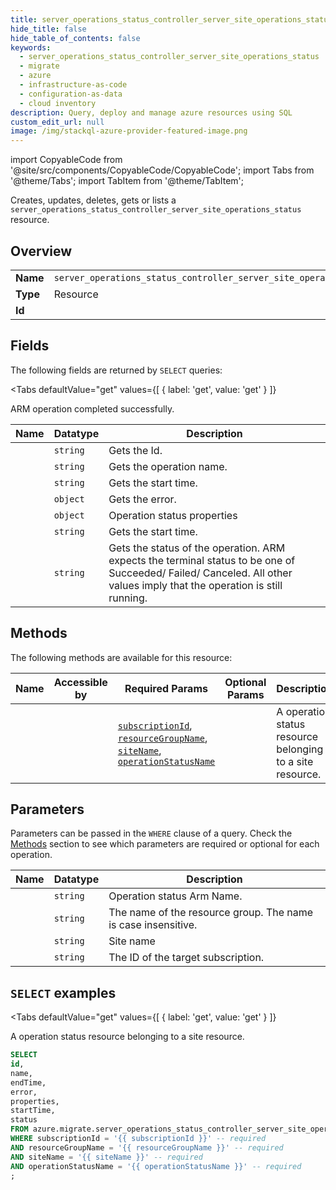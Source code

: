 ```yaml
--- 
title: server_operations_status_controller_server_site_operations_status
hide_title: false
hide_table_of_contents: false
keywords:
  - server_operations_status_controller_server_site_operations_status
  - migrate
  - azure
  - infrastructure-as-code
  - configuration-as-data
  - cloud inventory
description: Query, deploy and manage azure resources using SQL
custom_edit_url: null
image: /img/stackql-azure-provider-featured-image.png
---
```


import CopyableCode from '@site/src/components/CopyableCode/CopyableCode';
import Tabs from '@theme/Tabs';
import TabItem from '@theme/TabItem';

Creates, updates, deletes, gets or lists a <code>server_operations_status_controller_server_site_operations_status</code> resource.

## Overview
<table><tbody>
<tr><td><b>Name</b></td><td><code>server_operations_status_controller_server_site_operations_status</code></td></tr>
<tr><td><b>Type</b></td><td>Resource</td></tr>
<tr><td><b>Id</b></td><td><CopyableCode code="azure.migrate.server_operations_status_controller_server_site_operations_status" /></td></tr>
</tbody></table>

## Fields

The following fields are returned by `SELECT` queries:

<Tabs
    defaultValue="get"
    values={[
        { label: 'get', value: 'get' }
    ]}
>
<TabItem value="get">

ARM operation completed successfully.

<table>
<thead>
    <tr>
    <th>Name</th>
    <th>Datatype</th>
    <th>Description</th>
    </tr>
</thead>
<tbody>
<tr>
    <td><CopyableCode code="id" /></td>
    <td><code>string</code></td>
    <td>Gets the Id.</td>
</tr>
<tr>
    <td><CopyableCode code="name" /></td>
    <td><code>string</code></td>
    <td>Gets the operation name.</td>
</tr>
<tr>
    <td><CopyableCode code="endTime" /></td>
    <td><code>string</code></td>
    <td>Gets the start time.</td>
</tr>
<tr>
    <td><CopyableCode code="error" /></td>
    <td><code>object</code></td>
    <td>Gets the error.</td>
</tr>
<tr>
    <td><CopyableCode code="properties" /></td>
    <td><code>object</code></td>
    <td>Operation status properties</td>
</tr>
<tr>
    <td><CopyableCode code="startTime" /></td>
    <td><code>string</code></td>
    <td>Gets the start time.</td>
</tr>
<tr>
    <td><CopyableCode code="status" /></td>
    <td><code>string</code></td>
    <td>Gets the status of the operation. ARM expects the terminal status to be one of             Succeeded/ Failed/ Canceled. All other values imply that the operation is still running.</td>
</tr>
</tbody>
</table>
</TabItem>
</Tabs>

## Methods

The following methods are available for this resource:

<table>
<thead>
    <tr>
    <th>Name</th>
    <th>Accessible by</th>
    <th>Required Params</th>
    <th>Optional Params</th>
    <th>Description</th>
    </tr>
</thead>
<tbody>
<tr>
    <td><a href="#get"><CopyableCode code="get" /></a></td>
    <td><CopyableCode code="select" /></td>
    <td><a href="#parameter-subscriptionId"><code>subscriptionId</code></a>, <a href="#parameter-resourceGroupName"><code>resourceGroupName</code></a>, <a href="#parameter-siteName"><code>siteName</code></a>, <a href="#parameter-operationStatusName"><code>operationStatusName</code></a></td>
    <td></td>
    <td>A operation status resource belonging to a site resource.</td>
</tr>
</tbody>
</table>

## Parameters

Parameters can be passed in the `WHERE` clause of a query. Check the [Methods](#methods) section to see which parameters are required or optional for each operation.

<table>
<thead>
    <tr>
    <th>Name</th>
    <th>Datatype</th>
    <th>Description</th>
    </tr>
</thead>
<tbody>
<tr id="parameter-operationStatusName">
    <td><CopyableCode code="operationStatusName" /></td>
    <td><code>string</code></td>
    <td>Operation status  Arm Name.</td>
</tr>
<tr id="parameter-resourceGroupName">
    <td><CopyableCode code="resourceGroupName" /></td>
    <td><code>string</code></td>
    <td>The name of the resource group. The name is case insensitive.</td>
</tr>
<tr id="parameter-siteName">
    <td><CopyableCode code="siteName" /></td>
    <td><code>string</code></td>
    <td>Site name</td>
</tr>
<tr id="parameter-subscriptionId">
    <td><CopyableCode code="subscriptionId" /></td>
    <td><code>string</code></td>
    <td>The ID of the target subscription.</td>
</tr>
</tbody>
</table>

## `SELECT` examples

<Tabs
    defaultValue="get"
    values={[
        { label: 'get', value: 'get' }
    ]}
>
<TabItem value="get">

A operation status resource belonging to a site resource.

```sql
SELECT
id,
name,
endTime,
error,
properties,
startTime,
status
FROM azure.migrate.server_operations_status_controller_server_site_operations_status
WHERE subscriptionId = '{{ subscriptionId }}' -- required
AND resourceGroupName = '{{ resourceGroupName }}' -- required
AND siteName = '{{ siteName }}' -- required
AND operationStatusName = '{{ operationStatusName }}' -- required
;
```
</TabItem>
</Tabs>
